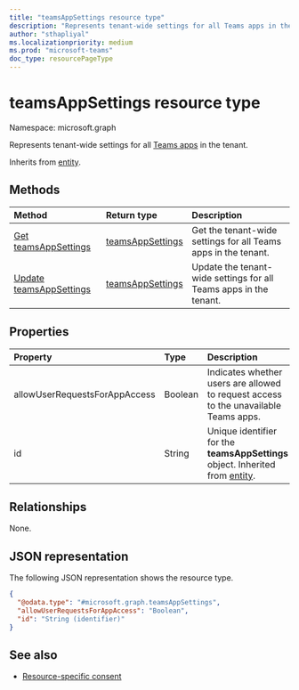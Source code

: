 ```yaml
---
title: "teamsAppSettings resource type"
description: "Represents tenant-wide settings for all Teams apps in the tenant."
author: "sthapliyal"
ms.localizationpriority: medium
ms.prod: "microsoft-teams"
doc_type: resourcePageType
---
```


# teamsAppSettings resource type

Namespace: microsoft.graph

Represents tenant-wide settings for all [Teams apps](teamsapp.md) in the tenant.

Inherits from [entity](../resources/entity.md).

## Methods
|Method|Return type|Description|
|:---|:---|:---|
|[Get teamsAppSettings](../api/teamsappsettings-get.md)|[teamsAppSettings](../resources/teamsappsettings.md)|Get the tenant-wide settings for all Teams apps in the tenant.|
|[Update teamsAppSettings](../api/teamsappsettings-update.md)|[teamsAppSettings](../resources/teamsappsettings.md)|Update the tenant-wide settings for all Teams apps in the tenant.|

## Properties
|Property|Type|Description|
|:---|:---|:---|
|allowUserRequestsForAppAccess|Boolean|Indicates whether users are allowed to request access to the unavailable Teams apps.|
|id|String|Unique identifier for the **teamsAppSettings** object. Inherited from [entity](../resources/entity.md).|

## Relationships
None.

## JSON representation
The following JSON representation shows the resource type.
<!-- {
  "blockType": "resource",
  "keyProperty": "id",
  "@odata.type": "microsoft.graph.teamsAppSettings",
  "baseType": "microsoft.graph.entity",
  "openType": false
}
-->
``` json
{
  "@odata.type": "#microsoft.graph.teamsAppSettings",
  "allowUserRequestsForAppAccess": "Boolean",
  "id": "String (identifier)"
}
```

## See also

- [Resource-specific consent](/microsoftteams/platform/graph-api/rsc/resource-specific-consent)
